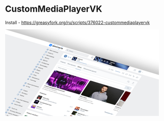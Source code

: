 # CustomMediaPlayerVK

Install - https://greasyfork.org/ru/scripts/376022-custommediaplayervk

![1.jpg](https://github.com/UTINKA/CustomMediaPlayerVK/blob/master/CustomMediaPlayerVK.png)
